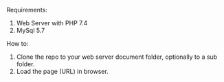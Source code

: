Requirements:
1. Web Server with PHP 7.4
2. MySql 5.7

How to:
1. Clone the repo to your web server document folder, optionally to a sub folder.
2. Load the page (URL) in browser.
